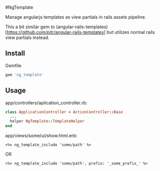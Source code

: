#NgTemplate

Manage angularjs templates as view partials in rails assets pipeline.

This a bit similar gem to (angular-rails-templates)[https://github.com/pitr/angular-rails-templates] but utilizes normal rails view partials instead.

## Install

Gemfile
```ruby
gem 'ng_template'
```

## Usage

app/controllers/aplication_controller.rb:
```ruby
class ApplicationController < ActionController::Base
  ...
  helper NgTemplate::TemplateHelper
end
```

app/views/some/ui/show.html.erb:
```erb
<%= ng_template_include 'some/path' %>
```

OR

```erb
<%= ng_template_include 'some/path', prefix: '_some_prefix_' %>
```
